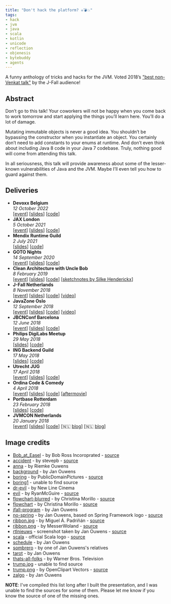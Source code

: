 ```yaml
---
title: "Don't hack the platform? ☠️💣💥"
tags:
- hack
- jvm
- java
- scala
- kotlin
- unicode
- reflection
- objenesis
- bytebuddy
- agents
---
```

A funny anthology of tricks and hacks for the JVM. Voted 2018’s ["best non-Venkat talk"](https://nljug.org/nieuws/j-fall-2018-the-top-10-sessions/) by the J-Fall audience!

## Abstract

Don’t go to this talk! Your coworkers will not be happy when you come back to work tomorrow and start applying the things you’ll learn here. You’ll do a lot of damage.

Mutating immutable objects is never a good idea. You shouldn’t be bypassing the constructor when you instantiate an object. You certainly don’t need to add constants to your enums at runtime. And don’t even think about including Java 8 code in your Java 7 codebase. Truly, nothing good will come from attending this talk.

In all seriousness, this talk will provide awareness about some of the lesser-known vulnerabilities of Java and the JVM. Maybe I’ll even tell you how to guard against them.

## Deliveries

* **Devoxx Belgium**
  <br>
  _12 October 2022_
  <br>
  [[event](https://devoxx.be)] [[slides](/talks/slides/donthack/2022-10-12-devoxx)] [[code](https://github.com/jqno/talks/tree/main/_slides/donthack/2022-10-12-devoxx)]
* **JAX London**
  <br>
  _5 October 2021_
  <br>
  [[event](https://jaxlondon.com/program/)] [[slides](/talks/slides/donthack/2021-10-05-jax-london)] [[code](https://github.com/jqno/talks/tree/main/_slides/donthack/2021-10-05-jax-london)]
* **Mendix Runtime Guild**
  <br>
  _2 July 2021_
  <br>
  [[slides](/talks/slides/donthack/2021-07-02-mendix)] [[code](https://github.com/jqno/talks/tree/main/_slides/donthack/2021-07-02-mendix)]
* **GOTO Nights**
  <br>
  _14 September 2020_
  <br>
  [[event](https://www.meetup.com/GOTO-Nights-Amsterdam/events/273095070/)] [[slides](/talks/slides/donthack/2020-09-14-goto-nights)] [[code](https://github.com/jqno/talks/tree/main/_slides/donthack/2020-09-14-goto-nights)]
* **Clean Architecture with Uncle Bob**
  <br>
  _8 February 2019_
  <br>
  [[event](https://www.meetup.com/Utrecht-Java-User-Group/events/257794904/)] [[slides](/talks/slides/donthack/2019-02-08-uncle-bob-utrecht)] [[code](https://github.com/jqno/talks/tree/main/_slides/donthack/2019-02-08-uncle-bob-utrecht)] [[sketchnotes by Silke Henderickx](https://www.silkehenderickx.be/unclebobutrechtcleanarchitecture/)]
* **J-Fall Netherlands**
  <br>
  _8 November 2018_
  <br>
  [[event](https://2018.jfall.nl/sessions/dont-hack-the-jvm/)] [[slides](/talks/slides/donthack/2018-11-08-jfall/)] [[code](https://github.com/jqno/talks/tree/main/_slides/donthack/2018-11-08-jfall)] [[video](https://www.youtube.com/watch?v=3750lsxn8m8)]
* **JavaZone Oslo**
  <br>
  _12 September 2018_
  <br>
  [[event](https://2018.javazone.no/)] [[slides](/talks/slides/donthack/2018-09-12-javazone/)] [[code](https://github.com/jqno/talks/tree/main/_slides/donthack/2018-09-12-javazone)] [[video](https://vimeo.com/289655964)]
* **JBCNConf Barcelona**
  <br>
  _12 June 2018_
  <br>
  [[event](http://www.jbcnconf.com/2018/infoSpeaker.html?ref=SmFuT3V3ZW5zamFuLm91d2Vuc0BnbWFpbC5jb20=)] [[slides](/talks/slides/donthack/2018-06-12-jbcnconf/)] [[code](https://github.com/jqno/talks/tree/main/_slides/donthack/2018-06-12-jbcnconf)]
* **Philips DigiLabs Meetup**
  <br>
  _29 May 2018_
  <br>
  [[slides](/talks/slides/donthack/2018-05-29-philips/)] [[code](http://github.com/jqno/talks/tree/main/_slides/donthack/2018-05-29-philips)]
* **ING Backend Guild**
  <br>
  _17 May 2018_
  <br>
  [[slides](/talks/slides/donthack/2018-05-17-ing/)] [[code](https://github.com/jqno/talks/tree/main/_slides/donthack/2018-05-17-ing)]
* **Utrecht JUG**
  <br>
  _17 April 2018_
  <br>
  [[event](https://www.meetup.com/Utrecht-Java-User-Group/events/247737886/)] [[slides](/talks/slides/donthack/2018-04-17-utrecht-jug/)] [[code](https://github.com/jqno/talks/tree/main/_slides/donthack/2018-04-17-utrecht-jug)]
* **Ordina Code & Comedy**
  <br>
  _4 April 2018_
  <br>
  [[event](https://codeandcomedy.nl/)] [[slides](/talks/slides/donthack/2018-04-04-ordina-code-&-comedy/)] [[code](https://github.com/jqno/talks/tree/main/_slides/donthack/2018-04-04-ordina-code-&-comedy)] [[aftermovie](https://www.youtube.com/watch?v=fmaOWGnHJuM)]
* **Portbase Rotterdam**
  <br>
  _23 February 2018_
  <br>
  [[slides](/talks/slides/donthack/2018-02-23-portbase/)] [[code](https://github.com/jqno/talks/tree/main/_slides/donthack/2018-02-23-portbase)]
* **JVMCON Netherlands**
  <br>
  _20 January 2018_
  <br>
  [[event](https://jvmcon.com/)] [[slides](/talks/slides/donthack/2018-01-30-jvmcon/)] [[code](https://github.com/jqno/talks/tree/main/_slides/donthack/2018-01-30-jvmcon)] [🇳🇱 [blog](https://blogs.infosupport.com/kom-naar-sessie/)] [🇳🇱 [blog](https://blogs.infosupport.com/terugblik-op-allereerste-jvmcon/)]

## Image credits

* [Bob_at_Easel](/talks/slides/donthack/images/Bob_at_Easel.jpg) - by Bob Ross Incoroprated - [source](https://en.wikipedia.org/wiki/File:Bob_at_Easel.jpg)
* [accident](/talks/slides/donthack/images/accident.jpg) - by stevepb - [source](https://pixabay.com/photos/slip-up-danger-careless-slippery-709045/)
* [anna](/talks/slides/donthack/images/anna.jpg) - by Riemke Ouwens
* [background](/talks/slides/donthack/images/background.jpg) - by Jan Ouwens
* [boring](/talks/slides/donthack/images/boring.jpg) - by PublicDomainPictures - [source](https://pixabay.com/photos/book-bored-college-education-15584/)
* [boring1](/talks/slides/donthack/images/boring1.jpg) - unable to find source
* [dr-evil](/talks/slides/donthack/images/dr-evil.jpg) - by New Line Cinema
* [evil](/talks/slides/donthack/images/evil.jpg) - by RyanMcGuire - [source](https://pixabay.com/photos/suit-business-man-business-man-673697/)
* [flowchart-blurred](/talks/slides/donthack/images/flowchart-blurred.jpg) - by Christina Morillo - [source](https://www.pexels.com/photo/white-dry-erase-board-with-red-diagram-1181311/)
* [flowchart](/talks/slides/donthack/images/flowchart.jpg) - by Christina Morillo - [source](https://www.pexels.com/photo/white-dry-erase-board-with-red-diagram-1181311/)
* [jfall-program](/talks/slides/donthack/images/jfall-program.jpg) - by Jan Ouwens
* [no-spring](/talks/slides/donthack/images/no-spring.png) - by Jan Ouwens, based on Spring Framework logo - [source](https://spring.io)
* [ribbon.jpg](/talks/slides/donthack/images/ribbon.jpg) - by Miguel Á. Padriñán - [source](https://www.pexels.com/photo/breast-cancer-awareness-on-teal-wooden-surface-579474/)
* [ribbon.png](/talks/slides/donthack/images/ribbon.png) - by MesserWoland - [source](https://commons.wikimedia.org/wiki/File:Purple_ribbon.svg)
* [rtlnieuws](/talks/slides/donthack/images/rtlnieuws.png) - screenshot taken by Jan Ouwens - [source](https://www.rtlnieuws.nl/nieuws/nederland/artikel/223651/zo-werkt-het-softwaresysteem-dat-onze-stemmen-telt)
* [scala](/talks/slides/donthack/images/scala.png) - official Scala logo - [source](https://scala-lang.org/)
* [schedule](/talks/slides/donthack/images/schedule.png) - by Jan Ouwens
* [sombrero](/talks/slides/donthack/images/sombrero.jpg) - by one of Jan Ouwens's relatives
* [tarot](/talks/slides/donthack/images/tarot.jpg) - by Jan Ouwens
* [thats-all-folks](/talks/slides/donthack/images/thats-all-folks.png) - by Warner Bros. Television
* [trump.jpg](/talks/slides/donthack/images/trump.jpg) - unable to find source
* [trump.png](/talks/slides/donthack/images/trump.png) - by OpenClipart Vectors - [source](https://pixabay.com/vectors/cartoon-celebrity-comic-2026571/)
* [zalgo](/talks/slides/donthack/images/zalgo.png) - by Jan Ouwens

**NOTE**: I've compiled this list long after I built the presentation, and I was unable to find the sources for some of them. Please let me know if you know the source of one of the missing ones.
